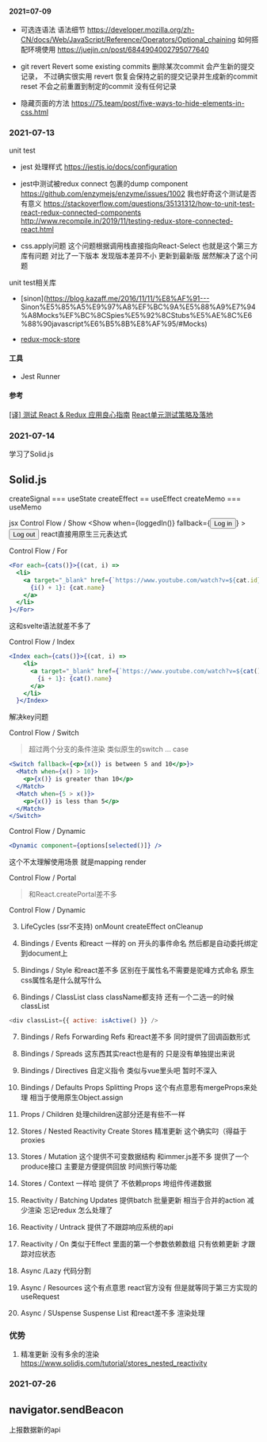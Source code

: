 #### 2021=07-09

- 可选连语法
语法细节 https://developer.mozilla.org/zh-CN/docs/Web/JavaScript/Reference/Operators/Optional_chaining
如何搭配环境使用 https://juejin.cn/post/6844904002795077640

- git revert 
Revert some existing commits
删除某次commit  会产生新的提交记录， 不过确实很实用
revert 恢复会保持之前的提交记录并生成新的commit    reset 不会之前重置到制定的commit 没有任何记录

- 隐藏页面的方法
https://75.team/post/five-ways-to-hide-elements-in-css.html


### 2021-07-13
unit test

- jest 处理样式
https://jestjs.io/docs/configuration

- jest中测试被redux  connect 包裹的dump component
https://github.com/enzymejs/enzyme/issues/1002  我也好奇这个测试是否有意义
https://stackoverflow.com/questions/35131312/how-to-unit-test-react-redux-connected-components
http://www.recompile.in/2019/11/testing-redux-store-connected-react.html

- css.apply问题 这个问题根据调用栈直接指向React-Select 也就是这个第三方库有问题
对比了一下版本  发现版本差异不小  更新到最新版 居然解决了这个问题

unit test相关库
- [sinon](https://blog.kazaff.me/2016/11/11/%E8%AF%91--- Sinon%E5%85%A5%E9%97%A8%EF%BC%9A%E5%88%A9%E7%94%A8Mocks%EF%BC%8CSpies%E5%92%8CStubs%E5%AE%8C%E6%88%90javascript%E6%B5%8B%E8%AF%95/#Mocks)

- [redux-mock-store](https://github.com/reduxjs/redux-mock-store)

#### 工具
- Jest Runner

#### 参考
[[译] 测试 React & Redux 应用良心指南](https://juejin.cn/post/6844903569712234509)
[React单元测试策略及落地](https://insights.thoughtworks.cn/react-strategies-for-unit-testing/)



### 2021-07-14
学习了Solid.js

## Solid.js
createSignal === useState
createEffect == useEffect
createMemo  === useMemo

jsx
Control Flow / Show
<Show
      when={loggedIn()}
      fallback={<button onClick={toggle}>Log in</button>}
    >
      <button onClick={toggle}>Log out</button>
    </Show>
    react直接用原生三元表达式

Control Flow / For
```jsx
<For each={cats()}>{(cat, i) =>
  <li>
    <a target="_blank" href={`https://www.youtube.com/watch?v=${cat.id}`}>
      {i() + 1}: {cat.name}
    </a>
  </li>
}</For>
```
这和svelte语法就差不多了

Control Flow / Index
```jsx
<Index each={cats()}>{(cat, i) =>
    <li>
      <a target="_blank" href={`https://www.youtube.com/watch?v=${cat().id}`}>
        {i + 1}: {cat().name}
      </a>
    </li>
  }</Index>
  ```
  解决key问题


Control Flow / Switch 
> 超过两个分支的条件渲染  类似原生的switch ... case
```jsx
<Switch fallback={<p>{x()} is between 5 and 10</p>}>
  <Match when={x() > 10}>
    <p>{x()} is greater than 10</p>
  </Match>
  <Match when={5 > x()}>
    <p>{x()} is less than 5</p>
  </Match>
</Switch>
```

Control Flow / Dynamic
```jsx
<Dynamic component={options[selected()]} />
```
这个不太理解使用场景 就是mapping render

Control Flow / Portal
> 和React.createPortal差不多

Control Flow / Dynamic

3. LifeCycles (ssr不支持)
 onMount
 createEffect
 onCleanup

4. Bindings / Events
和react 一样的 on 开头的事件命名  然后都是自动委托绑定到document上

5. Bindings / Style
和react差不多  区别在于属性名不需要是驼峰方式命名 原生css属性名是什么就写什么 

6. Bindings / ClassList
 class className都支持  还有一个二选一的时候classList
 ```js
 <div classList={{ active: isActive() }} />
 ```

7. Bindings / Refs Forwarding Refs
 和react差不多 同时提供了回调函数形式

8. Bindings / Spreads
这东西其实react也是有的 只是没有单独提出来说

9. Bindings / Directives 
  自定义指令  类似与vue里头吧 暂时不深入

10. Bindings / Defaults Props  Splitting Props
这个有点意思有mergeProps来处理 相当于使用原生Object.assign

11. Props / Children
 处理children这部分还是有些不一样
12. Stores / Nested Reactivity Create Stores
精准更新  这个确实叼（得益于proxies

13. Stores / Mutation
这个提供不可变数据结构  和immer.js差不多 提供了一个produce接口 主要是方便提供回放  时间旅行等功能

14. Stores / Context
一样哈 提供了 不依赖props 垮组件传递数据

15. Reactivity / Batching Updates
提供batch 批量更新 相当于合并的action 减少渲染 忘记redux 怎么处理了

16. Reactivity / Untrack
提供了不跟踪响应系统的api

17. Reactivity / On
类似于Effect 里面的第一个参数依赖数组  只有依赖更新 才跟踪对应状态

18. Async /Lazy
代码分割

19. Async / Resources
这个有点意思 react官方没有  但是就等同于第三方实现的useRequest


20. Async / SUspense Suspense List
和react差不多 渲染处理





### 优势
1. 精准更新 没有多余的渲染
https://www.solidjs.com/tutorial/stores_nested_reactivity


### 2021-07-26

## navigator.sendBeacon  
  上报数据新的api


